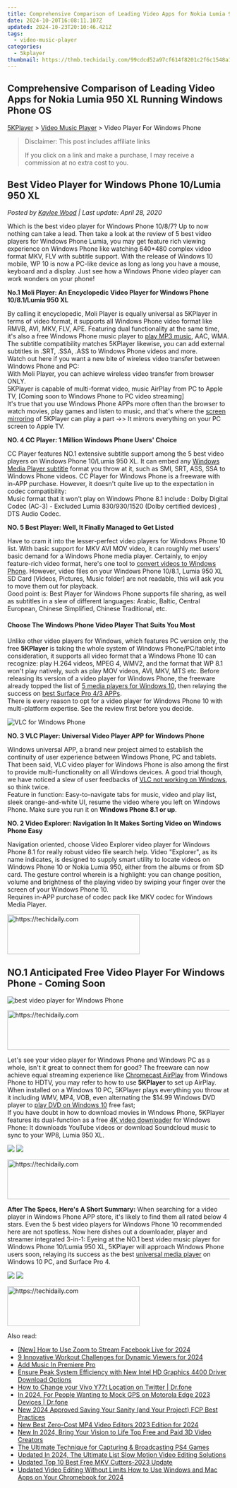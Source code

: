 ```yaml
---
title: Comprehensive Comparison of Leading Video Apps for Nokia Lumia 950 XL Running Windows Phone OS
date: 2024-10-20T16:08:11.107Z
updated: 2024-10-23T20:10:46.421Z
tags:
  - video-music-player
categories:
  - 5kplayer
thumbnail: https://thmb.techidaily.com/99cdcd52a97cf614f8201c2f6c1548a1b624555fb8174bc800fefef62451d14a.jpg
---
```


## Comprehensive Comparison of Leading Video Apps for Nokia Lumia 950 XL Running Windows Phone OS

[5KPlayer](https://tools.techidaily.com/5kplayer/products/) \> [Video Music Player](https://tools.techidaily.com/5kplayer/video-music-player/) \> Video Player For Windows Phone

>  Disclaimer: This post includes affiliate links
>
>  If you click on a link and make a purchase, I may receive a commission at no extra cost to you.
>

## Best Video Player for Windows Phone 10/Lumia 950 XL

 _Posted by [Kaylee Wood](https://www.quora.com/profile/Amanda-Hu-21) | Last update: April 28, 2020_

Which is the best video player for Windows Phone 10/8/7? Up to now nothing can take a lead. Then take a look at the review of 5 best video players for Windows Phone Lumia, you may get feature rich viewing experience on Windows Phone like watching 640\*480 complex video format MKV, FLV with subtitle support. With the release of Windows 10 mobile, WP 10 is now a PC-like device as long as long you have a mouse, keyboard and a display. Just see how a Windows Phone video player can work wonders on your phone!

**No.1 Moli Player: An Encyclopedic Video Player for Windows Phone 10/8.1/Lumia 950 XL** 

By calling it encyclopedic, Moli Player is equally universal as 5KPlayer in terms of video format, it supports all Windows Phone video format like RMVB, AVI, MKV, FLV, APE. Featuring dual functionality at the same time, it's also a free Windows Phone music player to [play MP3 music](https://tools.techidaily.com/5kplayer/video-music-player/), AAC, WMA. The subtitle compatibility matches 5KPlayer likewise, you can add external subtitles in .SRT, .SSA, .ASS to Windows Phone videos and more.  
Watch out here if you want a new bite of wireless video transfer between Windows Phone and PC:   
 With Moli Player, you can achieve wireless video transfer from browser ONLY.  
 5KPlayer is capable of multi-format video, music AirPlay from PC to Apple TV, \[Coming soon to Windows Phone to PC video streaming\]  
It's true that you use Windows Phone APPs more often than the browser to watch movies, play games and listen to music, and that's where the [screen mirroring](https://tools.techidaily.com/5kplayer/airplay/) of 5KPlayer can play a part ->> It mirrors everything on your PC screen to Apple TV. 

**NO. 4 CC Player: 1 Million Windows Phone Users' Choice**

CC Player features NO.1 extensive subtitle support among the 5 best video players on Windows Phone 10/Lumia 950 XL. It can embed any [Windows Media Player subtitle](https://tools.techidaily.com/5kplayer/video-music-player/) format you throw at it, such as SMI, SRT, ASS, SSA to Windows Phone videos. CC Player for Windows Phone is a freeware with in-APP purchase. However, it doesn't quite live up to the expectation in codec compatibility:  
 Music format that it won't play on Windows Phone 8.1 include : Dolby Digital Codec (AC-3) - Excluded Lumia 830/930/1520 (Dolby certified devices) , DTS Audio Codec.

**NO. 5 Best Player: Well, It Finally Managed to Get Listed**

Have to cram it into the lesser-perfect video players for Windows Phone 10 list. With basic support for MKV AVI MOV video, it can roughly met users' basic demand for a Windows Phone media player. Certainly, to enjoy feature-rich video format, here's one tool to [convert videos to Windows Phone](https://tools.techidaily.com/5kplayer/products/). However, video files on your Windows Phone 10/8.1, Lumia 950 XL SD Card \[Videos, Pictures, Music folder\] are not readable, this will ask you to move them out for playback.  
 Good point is: Best Player for Windows Phone supports file sharing, as well as subtitles in a slew of different languages: Arabic, Baltic, Central European, Chinese Simplified, Chinese Traditional, etc.

#### **Choose The Windows Phone Video Player That Suits You Most**

Unlike other video players for Windows, which features PC version only, the free **5KPlayer** is taking the whole system of Windows Phone/PC/tablet into consideration, it supports all video format that a Windows Phone 10 can recognize: play H.264 videos, MPEG 4, WMV2, and the format that WP 8.1 won't play natively, such as play MOV videos, AVI, MKV, MTS etc. Before releasing its version of a video player for Windows Phone, the freeware already topped the list of [5 media players for Windows 10](https://tools.techidaily.com/5kplayer/video-music-player/), then relaying the success on [best Surface Pro 4/3 APPs](https://tools.techidaily.com/5kplayer/video-music-player/).   
 There is every reason to opt for a video player for Windows Phone 10 with multi-platform expertise. See the review first before you decide.

![VLC for Windows Phone](https://www.5kplayer.com/video-music-player/img/5k-vlc-wp-yxt-121401.png) 

**NO. 3 VLC Player: Universal Video Player APP for Windows Phone** 

Windows universal APP, a brand new project aimed to establish the continuity of user experience between Windows Phone, PC and tablets. That been said, VLC video player for Windows Phone is also among the first to provide multi-functionality on all Windows devices. A good trial though, we have noticed a slew of user feedbacks of [VLC not working on Windows](https://tools.techidaily.com/5kplayer/video-music-player/), so think twice.  
Feature in function: Easy-to-navigate tabs for music, video and play list, sleek orange-and-white UI, resume the video where you left on Windows Phone. Make sure you run it on **Windows Phone 8.1 or up**.

**NO. 2 Video Explorer: Navigation In It Makes Sorting Video on Windows Phone Easy**

Navigation oriented, choose Video Explorer video player for Windows Phone 8.1 for really robust video file search help. Video "Explorer", as its name indicates, is designed to supply smart utility to locate videos on Windows Phone 10 or Nokia Lumia 950, either from the albums or from SD card. The gesture control wherein is a highlight: you can change position, volume and brightness of the playing video by swiping your finger over the screen of your Windows Phone 10.  
 Requires in-APP purchase of codec pack like MKV codec for Windows Media Player.

<!-- affiliate ads begin -->
<a href="https://aligracehair.sjv.io/c/5597632/2006928/19272" target="_top" id="2006928">
  <img src="//a.impactradius-go.com/display-ad/19272-2006928" border="0" alt="https://techidaily.com" width="300" height="90"/>
</a>
<img height="0" width="0" src="https://aligracehair.sjv.io/i/5597632/2006928/19272" style="position:absolute;visibility:hidden;" border="0" />
<!-- affiliate ads end -->

## NO.1 Anticipated Free Video Player For Windows Phone - Coming Soon

![best video player for Windows Phone](https://www.5kplayer.com/video-music-player/img/5kp-rmvb-player-minions-hyd.jpg) 

<!-- affiliate ads begin -->
<a href="https://appsumo.8odi.net/c/5597632/2144274/7443" target="_top" id="2144274">
  <img src="//a.impactradius-go.com/display-ad/7443-2144274" border="0" alt="https://techidaily.com" width="600" height="90"/>
</a>
<img height="0" width="0" src="https://appsumo.8odi.net/i/5597632/2144274/7443" style="position:absolute;visibility:hidden;" border="0" />
<!-- affiliate ads end -->

Let's see your video player for Windows Phone and Windows PC as a whole, isn't it great to connect them for good? The freeware can now achieve equal streaming experience like [Chromecast AirPlay](https://tools.techidaily.com/5kplayer/airplay/) from Windows Phone to HDTV, you may refer to how to use **5KPlayer** to set up AirPlay.  
 When installed on a Windows 10 PC, 5KPlayer plays everything you throw at it including WMV, MP4, VOB, even alternating the $14.99 Windows DVD player to [play DVD on Windows 10](https://tools.techidaily.com/5kplayer/video-music-player/) free fast;   
 If you have doubt in how to download movies in Windows Phone, 5KPlayer features its dual-function as a free [4K video downloader](https://tools.techidaily.com/5kplayer/youtube-download/) for Windows Phone: It downloads YouTube videos or download Soundcloud music to sync to your WP8, Lumia 950 XL.

[![](https://www.5kplayer.com/video-music-player/../button/freedownwhitewin.png)](https://tools.techidaily.com/5kplayer/products/) [![](https://www.5kplayer.com/video-music-player/../button/freedownbackmac.png)](https://tools.techidaily.com/5kplayer/products/) 

<!-- affiliate ads begin -->
<a href="https://unicoeye.pxf.io/c/5597632/2134498/18498" target="_top" id="2134498">
  <img src="//a.impactradius-go.com/display-ad/18498-2134498" border="0" alt="https://techidaily.com" width="720" height="90"/>
</a>
<img height="0" width="0" src="https://unicoeye.pxf.io/i/5597632/2134498/18498" style="position:absolute;visibility:hidden;" border="0" />
<!-- affiliate ads end -->

**After The Specs, Here's A Short Summary:** 
 When searching for a video player in Windows Phone APP store, it's likely to find them all rated below 4 stars. Even the 5 best video players for Windows Phone 10 recommended here are not spotless. Now here dishes out a downloader, player and streamer integrated 3-in-1: Eyeing at the NO.1 best video music player for Windows Phone 10/Lumia 950 XL, 5KPlayer will approach Windows Phone users soon, relaying its success as the best [universal media player](https://tools.techidaily.com/5kplayer/video-music-player/) on Windows 10 PC, and Surface Pro 4\. 

[![](https://www.5kplayer.com/video-music-player/../button/freedownwhitewin.png)](https://tools.techidaily.com/5kplayer/products/) [![](https://www.5kplayer.com/video-music-player/../button/freedownbackmac.png)](https://tools.techidaily.com/5kplayer/products/)

<!-- affiliate ads begin -->
<a href="https://aligracehair.sjv.io/c/5597632/2016165/19272" target="_top" id="2016165">
  <img src="//a.impactradius-go.com/display-ad/19272-2016165" border="0" alt="https://techidaily.com" width="300" height="90"/>
</a>
<img height="0" width="0" src="https://aligracehair.sjv.io/i/5597632/2016165/19272" style="position:absolute;visibility:hidden;" border="0" />
<!-- affiliate ads end -->

<ins class="adsbygoogle"
     style="display:block"
     data-ad-format="autorelaxed"
     data-ad-client="ca-pub-7571918770474297"
     data-ad-slot="1223367746"></ins>

<ins class="adsbygoogle"
     style="display:block"
     data-ad-client="ca-pub-7571918770474297"
     data-ad-slot="8358498916"
     data-ad-format="auto"
     data-full-width-responsive="true"></ins>

<span class="atpl-alsoreadstyle">Also read:</span>
<div><ul>
<li><a href="https://fox-hovers.techidaily.com/new-how-to-use-zoom-to-stream-facebook-live-for-2024/"><u>[New] How to Use Zoom to Stream Facebook Live for 2024</u></a></li>
<li><a href="https://youtube-web.techidaily.com/ovative-workout-challenges-for-dynamic-viewers-for-2024/"><u>9 Innovative Workout Challenges for Dynamic Viewers for 2024</u></a></li>
<li><a href="https://extra-resources.techidaily.com/add-music-in-premiere-pro/"><u>Add Music In Premiere Pro</u></a></li>
<li><a href="https://hardware-help.techidaily.com/ensure-peak-system-efficiency-with-new-intel-hd-graphics-4400-driver-download-options/"><u>Ensure Peak System Efficiency with New Intel HD Graphics 4400 Driver Download Options</u></a></li>
<li><a href="https://location-social.techidaily.com/how-to-change-your-vivo-y77t-location-on-twitter-drfone-by-drfone-virtual-android/"><u>How to Change your Vivo Y77t Location on Twitter | Dr.fone</u></a></li>
<li><a href="https://android-location.techidaily.com/in-2024-for-people-wanting-to-mock-gps-on-motorola-edge-2023-devices-drfone-by-drfone-virtual/"><u>In 2024, For People Wanting to Mock GPS on Motorola Edge 2023 Devices | Dr.fone</u></a></li>
<li><a href="https://video-ai-editor.techidaily.com/new-2024-approved-saving-your-sanity-and-your-project-fcp-best-practices/"><u>New 2024 Approved Saving Your Sanity (and Your Project) FCP Best Practices</u></a></li>
<li><a href="https://video-ai-editor.techidaily.com/new-best-zero-cost-mp4-video-editors-2023-edition-for-2024/"><u>New Best Zero-Cost MP4 Video Editors 2023 Edition for 2024</u></a></li>
<li><a href="https://video-ai-editor.techidaily.com/new-in-2024-bring-your-vision-to-life-top-free-and-paid-3d-video-creators/"><u>New In 2024, Bring Your Vision to Life Top Free and Paid 3D Video Creators</u></a></li>
<li><a href="https://video-capture.techidaily.com/the-ultimate-technique-for-capturing-and-broadcasting-ps4-games/"><u>The Ultimate Technique for Capturing & Broadcasting PS4 Games</u></a></li>
<li><a href="https://video-ai-editor.techidaily.com/updated-in-2024-the-ultimate-list-slow-motion-video-editing-solutions/"><u>Updated In 2024, The Ultimate List Slow Motion Video Editing Solutions</u></a></li>
<li><a href="https://video-ai-editor.techidaily.com/updated-top-10-best-free-mkv-cutters-2023-update/"><u>Updated Top 10 Best Free MKV Cutters-2023 Update</u></a></li>
<li><a href="https://video-ai-editor.techidaily.com/updated-video-editing-without-limits-how-to-use-windows-and-mac-apps-on-your-chromebook-for-2024/"><u>Updated Video Editing Without Limits How to Use Windows and Mac Apps on Your Chromebook for 2024</u></a></li>
</ul></div>

